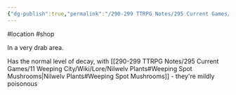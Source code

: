 ```yaml
---
{"dg-publish":true,"permalink":"/290-299 TTRPG Notes/295 Current Games/11 Weeping City/Wiki/Location/Rug Shop/"}
---
```



#location #shop 

In a very drab area.

Has the normal level of decay, with [[290-299 TTRPG Notes/295 Current Games/11 Weeping City/Wiki/Lore/Nilwelv Plants#Weeping Spot Mushrooms\|Nilwelv Plants#Weeping Spot Mushrooms]] - they're mildly poisonous
